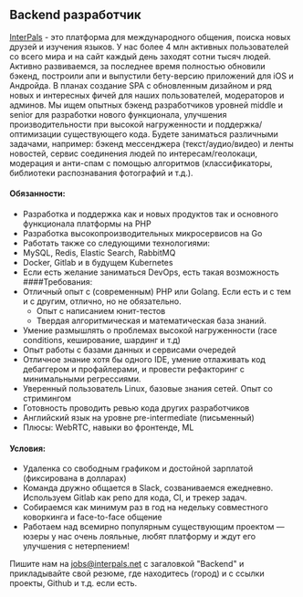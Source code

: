 ## Backend разработчик

[InterPals](https://www.interpals.net) - это платформа для международного общения, поиска новых друзей и изучения языков. У нас более 4 млн активных пользователей со всего мира и на сайт каждый день заходят сотни тысяч людей. Активно развиваемся, за последнее время полностью обновили бэкенд, построили апи и выпустили бету-версию приложений для iOS и Андройда. В планах создание SPA с обновленным дизайном и ряд новых и интересных фичей для наших пользователей, модераторов и админов.
Мы ищем опытных бэкенд разработчиков уровней middle и senior для разработки нового функционала, улучшения производительности при высокой нагруженности и поддержка/оптимизации существующего кода. Будете  заниматься различными задачами, например: бэкенд мессенджера (текст/аудио/видео) и ленты новостей, сервис соединения людей по интересам/геолокаци, модерация и анти-спам с помощью алгоритмов (классификаторы, библиотеки распознавания фотографий и т.д.).
﻿
#### Обязанности:
- Разработка и поддержка как и новых продуктов так и основного функционала платформы на PHP
- Разработка высокопроизводительных микросервисов на Go
- Работать также со следующими технологиями:
- MySQL, Redis, Elastic Search, RabbitMQ
- Docker, Gitlab и в будущем Kubernetes
- Если есть желание заниматься DevOps, есть такая возможность
 ﻿﻿﻿﻿
####﻿Требования:
- Отличный опыт с (современным) PHP или Golang. Если есть и с тем и с другим, отлично, но не обязательно.
    - ﻿Опыт с написанием юнит-тестов
    - ﻿Твердая алгоритмическая и математическая база знаний.
- Умение размышлять о проблемах высокой нагруженности (race conditions, кеширование, шардинг и т.д)
- Опыт работы с базами данных и сервисами очередей
- Отличное знание хотя бы одного IDE, умение отлаживать код дебаггером и профайлерами, и провести рефакторинг с минимальными регрессиями.
- Уверенный пользователь Linux, базовые знания сетей. Опыт со стримингом
- Готовность проводить ревью кода других разработчиков  
- Английский язык на уровне pre-intermediate (письменный)
- ﻿﻿Плюсы: ﻿WebRTC, навыки во фронтенде, ML
 
#### Условия:
- Удаленка со свободным графиком и достойной зарплатой (фиксирована в долларах)
- Команда дружно общается в Slack, созваниваемся ежедневно. Используем Gitlab как репо для кода, CI, и трекер задач.
- Собираемся как минимум раз в год на недельку совместного коворкинга и face-to-face общение
- Работаем над всемирно популярным существующим проектом — юзеры у нас очень лояльные, любят платформу и ждут его улучшения с нетерпением!

Пишите нам на jobs@interpals.net c загаловкой "Backend" и прикладывайте свой резюме, где находитесь (город) и с ссылки проекты, Github и т.д. если есть.


